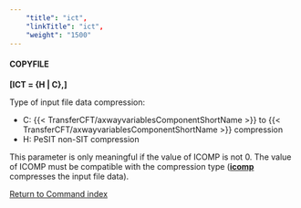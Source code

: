 ```yaml
---
    "title": "ict",
    "linkTitle": "ict",
    "weight": "1500"
---
```

#### COPYFILE

****[ICT = {H &#124; C},]****

Type of input file data compression:

- C: {{< TransferCFT/axwayvariablesComponentShortName  >}} to {{< TransferCFT/axwayvariablesComponentShortName  >}}
    compression
- H: PeSIT non-SIT
    compression

This parameter is only meaningful if the value of ICOMP is not 0. The
value of ICOMP must be compatible with the compression type (****[icomp](../icomp)****
compresses the input file data).

[Return to Command index](../../)
